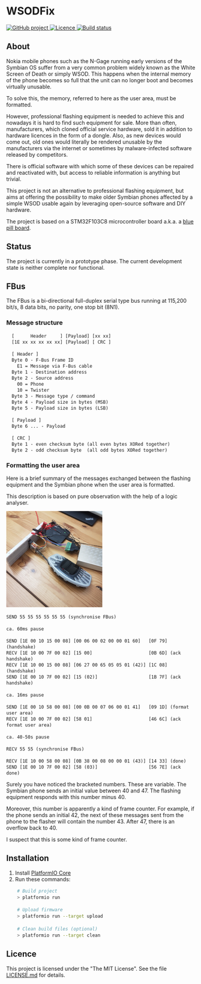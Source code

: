# WSODFix

<p>
<a href="https://github.com/mupfelofen-de/WSODFix">
    <img src="https://img.shields.io/badge/project-GitHub-blue?style=flat?svg=true" alt="GitHub project" />
</a>
<a href="https://github.com/mupfelofen-de/eszFW/blob/master/LICENSE.md">
    <img src="https://img.shields.io/badge/licence-MIT-blue?style=flat?svg=true" alt="Licence" />
</a>
<a href="https://www.travis-ci.com/mupfelofen-de/WSODFix">
    <img src="https://www.travis-ci.com/mupfelofen-de/WSODFix.svg?branch=master" alt="Build status" />
</a>
</p>

## About

Nokia mobile phones such as the N-Gage running early versions of the
Symbian OS suffer from a very common problem widely known as the White
Screen of Death or simply WSOD.  This happens when the internal memory
of the phone becomes so full that the unit can no longer boot and
becomes virtually unusable.

To solve this, the memory, referred to here as the user area, must be
formatted.

However, professional flashing equipment is needed to achieve this and
nowadays it is hard to find such equipment for sale.  More than often,
manufacturers, which cloned official service hardware, sold it in
addition to hardware licences in the form of a dongle.  Also, as new
devices would come out, old ones would literally be rendered unusable by
the manufacturers via the internet or sometimes by malware-infected
software released by competitors.

There is official software with which some of these devices can be
repaired and reactivated with, but access to reliable information is
anything but trivial.

This project is not an alternative to professional flashing equipment,
but aims at offering the possibility to make older Symbian phones
affected by a simple WSOD usable again by leveraging open-source
software and DIY hardware.

The project is based on a STM32F103C8 microcontroller board a.k.a. a
[blue pill board](http://reblag.dk/stm32/).

## Status

The project is currently in a prototype phase. The current development
state is neither complete nor functional.

## FBus

The FBus is a bi-directional full-duplex serial type bus running at
115,200 bit/s, 8 data bits, no parity, one stop bit (8N1).

### Message structure

```text
  [      Header     ] [Payload] [xx xx]
  [1E xx xx xx xx xx] [Payload] [ CRC ]

  [ Header ]
  Byte 0 - F-Bus Frame ID
    E1 = Message via F-Bus cable
  Byte 1 - Destination address
  Byte 2 - Source address
    00 = Phone
    10 = Twister
  Byte 3 - Message type / command
  Byte 4 - Payload size in bytes (MSB)
  Byte 5 - Payload size in bytes (LSB)

  [ Payload ]
  Byte 6 ... - Payload

  [ CRC ]
  Byte 1 - even checksum byte (all even bytes XORed together)
  Byte 2 - odd checksum byte  (all odd bytes XORed together)
```

### Formatting the user area

Here is a brief summary of the messages exchanged between the flashing
equipment and the Symbian phone when the user area is formatted.

This description is based on pure observation with the help of a logic
analyser.

[![Logic analyser](.media/logic-analyser-tn.png)](.media/logic-analyser.jpg?raw=true "Logic analyser")

```text
SEND 55 55 55 55 55 55 (synchronise FBus)

ca. 60ms pause

SEND [1E 00 10 15 00 08] [00 06 00 02 00 00 01 60]   [0F 79] (handshake)
RECV [1E 10 00 7F 00 02] [15 00]                     [0B 6D] (ack handshake)
RECV [1E 10 00 15 00 08] [06 27 00 65 05 05 01 (42)] [1C 08] (handshake)
SEND [1E 00 10 7F 00 02] [15 (02)]                   [1B 7F] (ack handshake)

ca. 16ms pause

SEND [1E 00 10 58 00 08] [00 0B 00 07 06 00 01 41]   [09 1D] (format user area)
RECV [1E 10 00 7F 00 02] [58 01]                     [46 6C] (ack format user area)

ca. 40-50s pause

RECV 55 55 (synchronise FBus)

RECV [1E 10 00 58 00 08] [0B 38 00 08 00 00 01 (43)] [14 33] (done)
SEND [1E 00 10 7F 00 02] [58 (03)]                   [56 7E] (ack done)
```

Surely you have noticed the bracketed numbers.  These are variable.  The
Symbian phone sends an initial value between 40 and 47.  The flashing
equipment responds with this number minus 40.

Moreover, this number is apparently a kind of frame counter.  For
example, if the phone sends an initial 42, the next of these messages
sent from the phone to the flasher will contain the number 43. After 47,
there is an overflow back to 40.

I suspect that this is some kind of frame counter.

## Installation

1. Install [PlatformIO Core](http://docs.platformio.org/page/core.html)
2. Run these commands:

```bash
    # Build project
    > platformio run

    # Upload firmware
    > platformio run --target upload

    # Clean build files (optional)
    > platformio run --target clean
```

## Licence

This project is licensed under the "The MIT License".  See the file
[LICENSE.md](LICENSE.md) for details.

